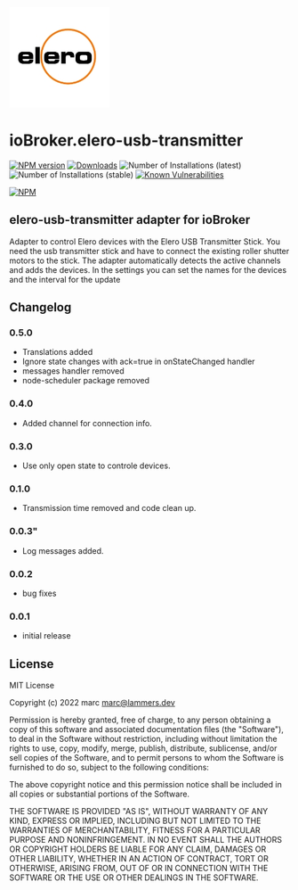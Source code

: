 ![Logo](admin/elero-usb-transmitter.png)

# ioBroker.elero-usb-transmitter

[![NPM version](http://img.shields.io/npm/v/iobroker.elero-usb-transmitter.svg)](https://www.npmjs.com/package/iobroker.elero-usb-transmitter)
[![Downloads](https://img.shields.io/npm/dm/iobroker.elero-usb-transmitter.svg)](https://www.npmjs.com/package/iobroker.elero-usb-transmitter)
![Number of Installations (latest)](http://iobroker.live/badges/elero-usb-transmitter-installed.svg)
![Number of Installations (stable)](http://iobroker.live/badges/elero-usb-transmitter-stable.svg)
[![Known Vulnerabilities](https://snyk.io/test/github/marc2016/ioBroker.elero-usb-transmitter/badge.svg)](https://snyk.io/test/github/marc2016/ioBroker.elero-usb-transmitter)

[![NPM](https://nodei.co/npm/iobroker.elero-usb-transmitter.png?downloads=true)](https://nodei.co/npm/iobroker.elero-usb-transmitter/)

## elero-usb-transmitter adapter for ioBroker

Adapter to control Elero devices with the Elero USB Transmitter Stick.
You need the usb transmitter stick and have to connect the existing roller shutter motors to the stick. The adapter automatically detects the active channels and adds the devices. In the settings you can set the names for the devices and the interval for the update

## Changelog

### 0.5.0

- Translations added
- Ignore state changes with ack=true in onStateChanged handler
- messages handler removed
- node-scheduler package removed

### 0.4.0

- Added channel for connection info.

### 0.3.0

- Use only open state to controle devices.

### 0.1.0

- Transmission time removed and code clean up.

### 0.0.3"

- Log messages added.

### 0.0.2

- bug fixes

### 0.0.1

- initial release

## License

MIT License

Copyright (c) 2022 marc <marc@lammers.dev>

Permission is hereby granted, free of charge, to any person obtaining a copy
of this software and associated documentation files (the "Software"), to deal
in the Software without restriction, including without limitation the rights
to use, copy, modify, merge, publish, distribute, sublicense, and/or sell
copies of the Software, and to permit persons to whom the Software is
furnished to do so, subject to the following conditions:

The above copyright notice and this permission notice shall be included in all
copies or substantial portions of the Software.

THE SOFTWARE IS PROVIDED "AS IS", WITHOUT WARRANTY OF ANY KIND, EXPRESS OR
IMPLIED, INCLUDING BUT NOT LIMITED TO THE WARRANTIES OF MERCHANTABILITY,
FITNESS FOR A PARTICULAR PURPOSE AND NONINFRINGEMENT. IN NO EVENT SHALL THE
AUTHORS OR COPYRIGHT HOLDERS BE LIABLE FOR ANY CLAIM, DAMAGES OR OTHER
LIABILITY, WHETHER IN AN ACTION OF CONTRACT, TORT OR OTHERWISE, ARISING FROM,
OUT OF OR IN CONNECTION WITH THE SOFTWARE OR THE USE OR OTHER DEALINGS IN THE
SOFTWARE.
